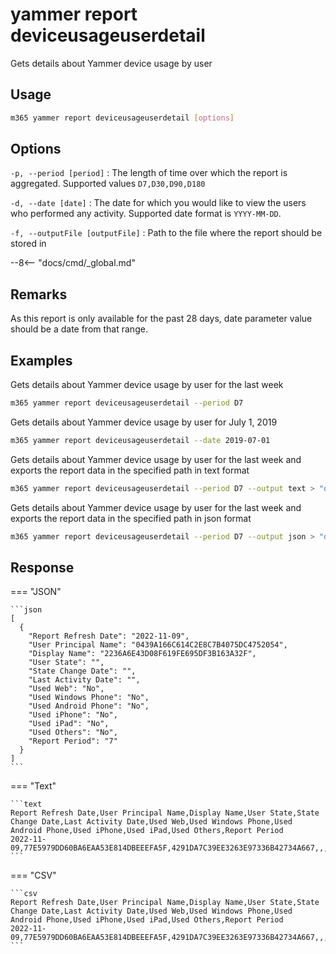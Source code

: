 # yammer report deviceusageuserdetail

Gets details about Yammer device usage by user

## Usage

```sh
m365 yammer report deviceusageuserdetail [options]
```

## Options

`-p, --period [period]`
: The length of time over which the report is aggregated. Supported values `D7,D30,D90,D180`

`-d, --date [date]`
: The date for which you would like to view the users who performed any activity. Supported date format is `YYYY-MM-DD`.

`-f, --outputFile [outputFile]`
: Path to the file where the report should be stored in

--8<-- "docs/cmd/_global.md"

## Remarks

As this report is only available for the past 28 days, date parameter value should be a date from that range.

## Examples

Gets details about Yammer device usage by user for the last week

```sh
m365 yammer report deviceusageuserdetail --period D7
```

Gets details about Yammer device usage by user for July 1, 2019

```sh
m365 yammer report deviceusageuserdetail --date 2019-07-01
```

Gets details about Yammer device usage by user for the last week and exports the report data in the specified path in text format

```sh
m365 yammer report deviceusageuserdetail --period D7 --output text > "deviceusageuserdetail.txt"
```

Gets details about Yammer device usage by user for the last week and exports the report data in the specified path in json format

```sh
m365 yammer report deviceusageuserdetail --period D7 --output json > "deviceusageuserdetail.json"
```

## Response

=== "JSON"

    ```json
    [
      {
        "Report Refresh Date": "2022-11-09",
        "User Principal Name": "0439A166C614C2E8C7B4075DC4752054",
        "Display Name": "2236A6E43D08F619FE695DF3B163A32F",
        "User State": "",
        "State Change Date": "",
        "Last Activity Date": "",
        "Used Web": "No",
        "Used Windows Phone": "No",
        "Used Android Phone": "No",
        "Used iPhone": "No",
        "Used iPad": "No",
        "Used Others": "No",
        "Report Period": "7"
      }
    ]
    ```

=== "Text"

    ```text
    Report Refresh Date,User Principal Name,Display Name,User State,State Change Date,Last Activity Date,Used Web,Used Windows Phone,Used Android Phone,Used iPhone,Used iPad,Used Others,Report Period
    2022-11-09,77E5979DD60BA6EAA53E814DBEEEFA5F,4291DA7C39EE3263E97336B42734A667,,,,No,No,No,No,No,No,7
    ```

=== "CSV"

    ```csv
    Report Refresh Date,User Principal Name,Display Name,User State,State Change Date,Last Activity Date,Used Web,Used Windows Phone,Used Android Phone,Used iPhone,Used iPad,Used Others,Report Period
    2022-11-09,77E5979DD60BA6EAA53E814DBEEEFA5F,4291DA7C39EE3263E97336B42734A667,,,,No,No,No,No,No,No,7
    ```
